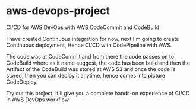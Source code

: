 # aws-devops-project
CI/CD for AWS DevOps with AWS CodeCommit and CodeBuild

I have created Continuous integration for now, next I'm going to create Continuous deployment, Hence CI/CD with CodePipeline with AWS.

The code was at CodeCommit and from there the code passes on to CodeBuild where as it name suggest, the code has been build and then the Artifact of the CodeBuild was stored at AWS S3 and once the code is stored, then you can deploy it anytime, hence comes into picture CodeDeploy.

Try out this project, it'll give you a complete hands-on experience of CI/CD in AWS DevOps workflow.

